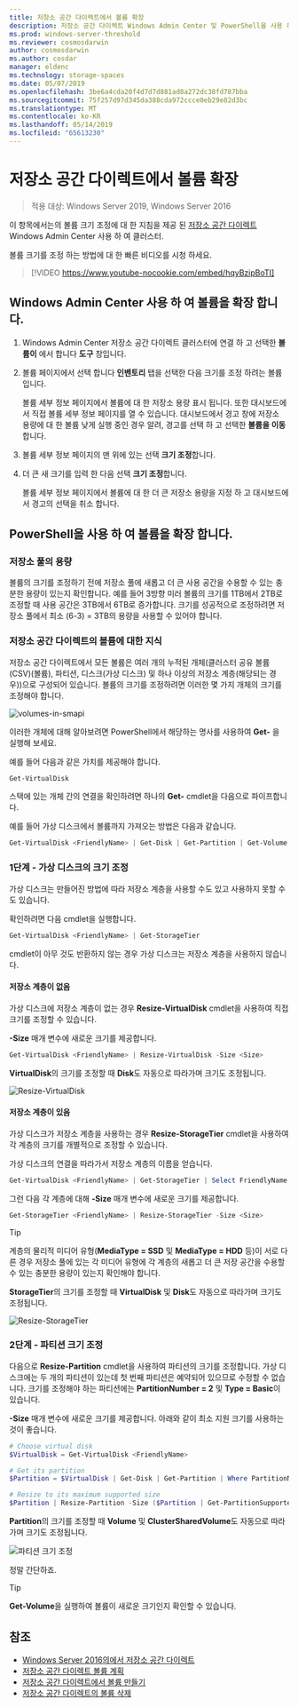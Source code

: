 ```yaml
---
title: 저장소 공간 다이렉트에서 볼륨 확장
description: 저장소 공간 다이렉트 Windows Admin Center 및 PowerShell을 사용 하 여 볼륨 크기를 조정 하는 방법.
ms.prod: windows-server-threshold
ms.reviewer: cosmosdarwin
author: cosmosdarwin
ms.author: cosdar
manager: eldenc
ms.technology: storage-spaces
ms.date: 05/07/2019
ms.openlocfilehash: 3be6a4cda20f4d7d7d881ad8a272dc38fd787bba
ms.sourcegitcommit: 75f257d97d345da388cda972ccce0eb29e82d3bc
ms.translationtype: MT
ms.contentlocale: ko-KR
ms.lasthandoff: 05/14/2019
ms.locfileid: "65613230"
---
```

# <a name="extending-volumes-in-storage-spaces-direct"></a>저장소 공간 다이렉트에서 볼륨 확장
> 적용 대상: Windows Server 2019, Windows Server 2016

이 항목에서는의 볼륨 크기 조정에 대 한 지침을 제공 된 [저장소 공간 다이렉트](storage-spaces-direct-overview.md) Windows Admin Center 사용 하 여 클러스터.

볼륨 크기를 조정 하는 방법에 대 한 빠른 비디오를 시청 하세요.

> [!VIDEO https://www.youtube-nocookie.com/embed/hqyBzipBoTI]

## <a name="extending-volumes-using-windows-admin-center"></a>Windows Admin Center 사용 하 여 볼륨을 확장 합니다.

1. Windows Admin Center 저장소 공간 다이렉트 클러스터에 연결 하 고 선택한 **볼륨이** 에서 합니다 **도구** 창입니다.
2. 볼륨 페이지에서 선택 합니다 **인벤토리** 탭을 선택한 다음 크기를 조정 하려는 볼륨입니다.

    볼륨 세부 정보 페이지에서 볼륨에 대 한 저장소 용량 표시 됩니다. 또한 대시보드에서 직접 볼륨 세부 정보 페이지를 열 수 있습니다. 대시보드에서 경고 창에 저장소 용량에 대 한 볼륨 낮게 실행 중인 경우 알려, 경고를 선택 하 고 선택한 **볼륨을 이동**합니다.

4. 볼륨 세부 정보 페이지의 맨 위에 있는 선택 **크기 조정**합니다.
5. 더 큰 새 크기를 입력 한 다음 선택 **크기 조정**합니다.

    볼륨 세부 정보 페이지에서 볼륨에 대 한 더 큰 저장소 용량을 지정 하 고 대시보드에서 경고의 선택을 취소 합니다.

## <a name="extending-volumes-using-powershell"></a>PowerShell을 사용 하 여 볼륨을 확장 합니다.

### <a name="capacity-in-the-storage-pool"></a>저장소 풀의 용량

볼륨의 크기를 조정하기 전에 저장소 풀에 새롭고 더 큰 사용 공간을 수용할 수 있는 충분한 용량이 있는지 확인합니다. 예를 들어 3방향 미러 볼륨의 크기를 1TB에서 2TB로 조정할 때 사용 공간은 3TB에서 6TB로 증가합니다. 크기를 성공적으로 조정하려면 저장소 풀에서 최소 (6-3) = 3TB의 용량을 사용할 수 있어야 합니다.

### <a name="familiarity-with-volumes-in-storage-spaces"></a>저장소 공간 다이렉트의 볼륨에 대한 지식

저장소 공간 다이렉트에서 모든 볼륨은 여러 개의 누적된 개체(클러스터 공유 볼륨(CSV)(볼륨), 파티션, 디스크(가상 디스크) 및 하나 이상의 저장소 계층(해당되는 경우))으로 구성되어 있습니다. 볼륨의 크기를 조정하려면 이러한 몇 가지 개체의 크기를 조정해야 합니다.

![volumes-in-smapi](media/resize-volumes/volumes-in-smapi.png)

이러한 개체에 대해 알아보려면 PowerShell에서 해당하는 명사를 사용하여 **Get-** 을 실행해 보세요.

예를 들어 다음과 같은 가치를 제공해야 합니다.

```PowerShell
Get-VirtualDisk
```

스택에 있는 개체 간의 연결을 확인하려면 하나의 **Get-** cmdlet을 다음으로 파이프합니다.

예를 들어 가상 디스크에서 볼륨까지 가져오는 방법은 다음과 같습니다.

```PowerShell
Get-VirtualDisk <FriendlyName> | Get-Disk | Get-Partition | Get-Volume 
```

### <a name="step-1--resize-the-virtual-disk"></a>1단계 - 가상 디스크의 크기 조정

가상 디스크는 만들어진 방법에 따라 저장소 계층을 사용할 수도 있고 사용하지 못할 수도 있습니다.

확인하려면 다음 cmdlet을 실행합니다.

```PowerShell
Get-VirtualDisk <FriendlyName> | Get-StorageTier 
```

cmdlet이 아무 것도 반환하지 않는 경우 가상 디스크는 저장소 계층을 사용하지 않습니다.

#### <a name="no-storage-tiers"></a>저장소 계층이 없음

가상 디스크에 저장소 계층이 없는 경우 **Resize-VirtualDisk** cmdlet을 사용하여 직접 크기를 조정할 수 있습니다.

**-Size** 매개 변수에 새로운 크기를 제공합니다.

```PowerShell
Get-VirtualDisk <FriendlyName> | Resize-VirtualDisk -Size <Size>
```

**VirtualDisk**의 크기를 조정할 때 **Disk**도 자동으로 따라가며 크기도 조정됩니다.

![Resize-VirtualDisk](media/resize-volumes/Resize-VirtualDisk.gif)

#### <a name="with-storage-tiers"></a>저장소 계층이 있음

가상 디스크가 저장소 계층을 사용하는 경우 **Resize-StorageTier** cmdlet을 사용하여 각 계층의 크기를 개별적으로 조정할 수 있습니다.

가상 디스크의 연결을 따라가서 저장소 계층의 이름을 얻습니다.

```PowerShell
Get-VirtualDisk <FriendlyName> | Get-StorageTier | Select FriendlyName
```

그런 다음 각 계층에 대해 **-Size** 매개 변수에 새로운 크기를 제공합니다.

```PowerShell
Get-StorageTier <FriendlyName> | Resize-StorageTier -Size <Size>
```

> [!TIP]
> 계층의 물리적 미디어 유형(**MediaType = SSD** 및 **MediaType = HDD** 등)이 서로 다른 경우 저장소 풀에 있는 각 미디어 유형에 각 계층의 새롭고 더 큰 저장 공간을 수용할 수 있는 충분한 용량이 있는지 확인해야 합니다.

**StorageTier**의 크기를 조정할 때 **VirtualDisk** 및 **Disk**도 자동으로 따라가며 크기도 조정됩니다.

![Resize-StorageTier](media/resize-volumes/Resize-StorageTier.gif)

### <a name="step-2--resize-the-partition"></a>2단계 - 파티션 크기 조정

다음으로 **Resize-Partition** cmdlet을 사용하여 파티션의 크기를 조정합니다. 가상 디스크에는 두 개의 파티션이 있는데 첫 번째 파티션은 예약되어 있으므로 수정할 수 없습니다. 크기를 조정해야 하는 파티션에는 **PartitionNumber = 2** 및 **Type = Basic**이 있습니다.

**-Size** 매개 변수에 새로운 크기를 제공합니다. 아래와 같이 최소 지원 크기를 사용하는 것이 좋습니다.

```PowerShell
# Choose virtual disk
$VirtualDisk = Get-VirtualDisk <FriendlyName>

# Get its partition
$Partition = $VirtualDisk | Get-Disk | Get-Partition | Where PartitionNumber -Eq 2

# Resize to its maximum supported size 
$Partition | Resize-Partition -Size ($Partition | Get-PartitionSupportedSize).SizeMax
```

**Partition**의 크기를 조정할 때 **Volume** 및 **ClusterSharedVolume**도 자동으로 따라가며 크기도 조정됩니다.

![파티션 크기 조정](media/resize-volumes/Resize-Partition.gif)

정말 간단하죠.

> [!TIP]
> **Get-Volume**을 실행하여 볼륨이 새로운 크기인지 확인할 수 있습니다.

## <a name="see-also"></a>참조

- [Windows Server 2016의에서 저장소 공간 다이렉트](storage-spaces-direct-overview.md)
- [저장소 공간 다이렉트 볼륨 계획](plan-volumes.md)
- [저장소 공간 다이렉트에서 볼륨 만들기](create-volumes.md)
- [저장소 공간 다이렉트의 볼륨 삭제](delete-volumes.md)

